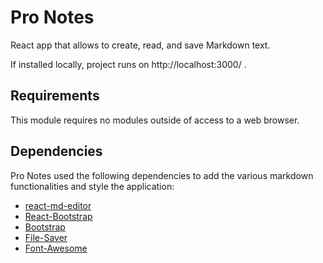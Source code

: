 # Pro Notes

React app that allows to create, read, and save Markdown text. 

If installed locally, project runs on http://localhost:3000/ .

## Requirements
This module requires no modules outside of access to a web browser.

## Dependencies

Pro Notes used the following dependencies to add the various markdown functionalities and style the application:
- [react-md-editor](https://uiwjs.github.io/react-md-editor/)
- [React-Bootstrap](https://react-bootstrap.netlify.app/)
- [Bootstrap](https://getbootstrap.com/)
- [File-Saver](https://www.npmjs.com/package/file-saver)
- [Font-Awesome](https://fontawesome.com/) 